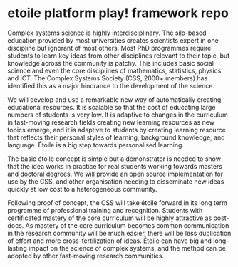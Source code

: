 etoile platform play! framework repo
======

Complex systems science is highly interdisciplinary. The silo-based education provided by most universities creates scientists expert in one discipline but ignorant of most others. Most PhD programmes require students to learn key ideas from other disciplines relevant to their topic, but knowledge across the community is patchy. This includes basic social science and even the core disciplines of mathematics, statistics, physics and ICT. The Complex Systems Society (CSS, 2000+ members) has identified this as a major hindrance to the development of the science.

We will develop and use a remarkable new way of automatically creating educational resources. It is scalable so that the cost of educating large numbers of students is very low. It is adaptive to changes in the curriculum in fast-moving research fields creating new learning resources as new topics emerge, and it is adaptive to students by creating learning resource that reflects their personal styles of learning, background knowledge, and language. Étoile is a big step towards personalised learning.

The basic étoile concept is simple but a demonstrator is needed to show that the idea works in practice for real students working towards masters and doctoral degrees. We will provide an open source implementation for use by the CSS, and other organisation needing to disseminate new ideas quickly at low cost to a heterogeneous community.

Following proof of concept, the CSS will take étoile forward in its long term programme of professional training and recognition. Students with certificated mastery of the core curriculum will be highly attractive as post-docs. As mastery of the core curriculum becomes common communication in the research community will be much easier, there will be less duplication of effort and more cross-fertilization of ideas. Étoile can have big and long-lasting impact on the science of complex systems, and the method can be adopted by other fast-moving research communities.